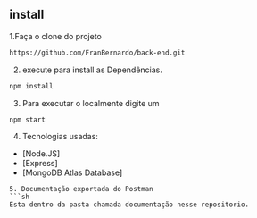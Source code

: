 ## install
1.Faça o clone do projeto 
```sh
https://github.com/FranBernardo/back-end.git
```
2. execute para install as Dependências.
```sh
npm install
```
3. Para executar o localmente digite um 
```sh
npm start
```
4. Tecnologias usadas:
- [Node.JS]
- [Express]
- [MongoDB Atlas Database]
```
5. Documentação exportada do Postman
```sh
Esta dentro da pasta chamada documentação nesse repositorio.
```